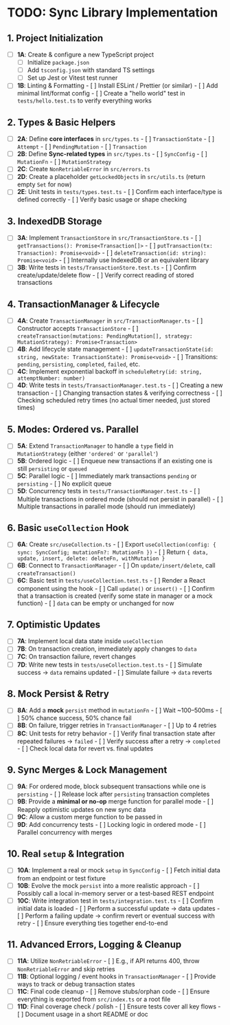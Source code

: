 # TODO: Sync Library Implementation

## 1. Project Initialization

- [ ] **1A**: Create & configure a new TypeScript project
  - [ ] Initialize `package.json`
  - [ ] Add `tsconfig.json` with standard TS settings
  - [ ] Set up Jest or Vitest test runner
- [ ] **1B**: Linting & Formatting - [ ] Install ESLint / Prettier (or similar) - [ ] Add minimal lint/format config - [ ] Create a "hello world" test in `tests/hello.test.ts` to verify everything works

## 2. Types & Basic Helpers

- [ ] **2A**: Define **core interfaces** in `src/types.ts` - [ ] `TransactionState` - [ ] `Attempt` - [ ] `PendingMutation` - [ ] `Transaction`
- [ ] **2B**: Define **Sync-related types** in `src/types.ts` - [ ] `SyncConfig` - [ ] `MutationFn` - [ ] `MutationStrategy`
- [ ] **2C**: Create `NonRetriableError` in `src/errors.ts`
- [ ] **2D**: Create a placeholder `getLockedObjects` in `src/utils.ts` (return empty `Set` for now)
- [ ] **2E**: Unit tests in `tests/types.test.ts` - [ ] Confirm each interface/type is defined correctly - [ ] Verify basic usage or shape checking

## 3. IndexedDB Storage

- [ ] **3A**: Implement `TransactionStore` in `src/TransactionStore.ts` - [ ] `getTransactions(): Promise<Transaction[]>` - [ ] `putTransaction(tx: Transaction): Promise<void>` - [ ] `deleteTransaction(id: string): Promise<void>` - [ ] Internally use IndexedDB or an equivalent library
- [ ] **3B**: Write tests in `tests/TransactionStore.test.ts` - [ ] Confirm create/update/delete flow - [ ] Verify correct reading of stored transactions

## 4. TransactionManager & Lifecycle

- [ ] **4A**: Create `TransactionManager` in `src/TransactionManager.ts` - [ ] Constructor accepts `TransactionStore` - [ ] `createTransaction(mutations: PendingMutation[], strategy: MutationStrategy): Promise<Transaction>`
- [ ] **4B**: Add lifecycle state management - [ ] `updateTransactionState(id: string, newState: TransactionState): Promise<void>` - [ ] Transitions: `pending`, `persisting`, `completed`, `failed`, etc.
- [ ] **4C**: Implement exponential backoff in `scheduleRetry(id: string, attemptNumber: number)`
- [ ] **4D**: Write tests in `tests/TransactionManager.test.ts` - [ ] Creating a new transaction - [ ] Changing transaction states & verifying correctness - [ ] Checking scheduled retry times (no actual timer needed, just stored times)

## 5. Modes: Ordered vs. Parallel

- [ ] **5A**: Extend `TransactionManager` to handle a `type` field in `MutationStrategy` (either `'ordered'` or `'parallel'`)
- [ ] **5B**: Ordered logic - [ ] Enqueue new transactions if an existing one is still `persisting` or `queued`
- [ ] **5C**: Parallel logic - [ ] Immediately mark transactions `pending` or `persisting` - [ ] No explicit queue
- [ ] **5D**: Concurrency tests in `tests/TransactionManager.test.ts` - [ ] Multiple transactions in ordered mode (should not persist in parallel) - [ ] Multiple transactions in parallel mode (should run immediately)

## 6. Basic `useCollection` Hook

- [ ] **6A**: Create `src/useCollection.ts` - [ ] Export `useCollection(config: { sync: SyncConfig; mutationFn?: MutationFn })` - [ ] Return `{ data, update, insert, delete: deleteFn, withMutation }`
- [ ] **6B**: Connect to `TransactionManager` - [ ] On `update/insert/delete`, call `createTransaction()`
- [ ] **6C**: Basic test in `tests/useCollection.test.ts` - [ ] Render a React component using the hook - [ ] Call `update()` or `insert()` - [ ] Confirm that a transaction is created (verify some state in manager or a mock function) - [ ] `data` can be empty or unchanged for now

## 7. Optimistic Updates

- [ ] **7A**: Implement local data state inside `useCollection`
- [ ] **7B**: On transaction creation, immediately apply changes to `data`
- [ ] **7C**: On transaction failure, revert changes
- [ ] **7D**: Write new tests in `tests/useCollection.test.ts` - [ ] Simulate success -> `data` remains updated - [ ] Simulate failure -> `data` reverts

## 8. Mock Persist & Retry

- [ ] **8A**: Add a **mock** `persist` method in `mutationFn` - [ ] Wait ~100–500ms - [ ] 50% chance success, 50% chance fail
- [ ] **8B**: On failure, trigger retries in `TransactionManager` - [ ] Up to 4 retries
- [ ] **8C**: Unit tests for retry behavior - [ ] Verify final transaction state after repeated failures -> `failed` - [ ] Verify success after a retry -> `completed` - [ ] Check local data for revert vs. final updates

## 9. Sync Merges & Lock Management

- [ ] **9A**: For ordered mode, block subsequent transactions while one is `persisting` - [ ] Release lock after `persisting` transaction completes
- [ ] **9B**: Provide a **minimal or no-op** merge function for parallel mode - [ ] Reapply optimistic updates on new sync data
- [ ] **9C**: Allow a custom merge function to be passed in
- [ ] **9D**: Add concurrency tests - [ ] Locking logic in ordered mode - [ ] Parallel concurrency with merges

## 10. Real `setup` & Integration

- [ ] **10A**: Implement a real or mock `setup` in `SyncConfig` - [ ] Fetch initial data from an endpoint or test fixture
- [ ] **10B**: Evolve the mock `persist` into a more realistic approach - [ ] Possibly call a local in-memory server or a test-based REST endpoint
- [ ] **10C**: Write integration test in `tests/integration.test.ts` - [ ] Confirm initial data is loaded - [ ] Perform a successful update -> data updates - [ ] Perform a failing update -> confirm revert or eventual success with retry - [ ] Ensure everything ties together end-to-end

## 11. Advanced Errors, Logging & Cleanup

- [ ] **11A**: Utilize `NonRetriableError` - [ ] E.g., if API returns 400, throw `NonRetriableError` and skip retries
- [ ] **11B**: Optional logging / event hooks in `TransactionManager` - [ ] Provide ways to track or debug transaction states
- [ ] **11C**: Final code cleanup - [ ] Remove stubs/orphan code - [ ] Ensure everything is exported from `src/index.ts` or a root file
- [ ] **11D**: Final coverage check / polish - [ ] Ensure tests cover all key flows - [ ] Document usage in a short README or doc
